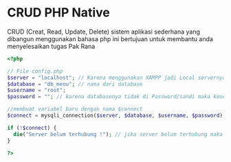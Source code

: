 # CRUD PHP Native
CRUD (Creat, Read, Update, Delete) sistem aplikasi sederhana yang dibangun menggunakan bahasa php ini bertujuan untuk membantu anda menyelesaikan tugas Pak Rana

```php
<?php

// File config.php
$server = "localhost"; // Karena menggunakan XAMPP jadi Local servernya 'localhost'
$database = "db_menu"; // nama dari database
$username = "root";
$password = ""; // karena databasenya tidak di Password/sandi maka kosongi saja

//membuat variabel baru dengan nama $connect
$connect = mysqli_connection($server, $database, $username, $password);

if (!$connect) {
  die("Server belum terhubung !"); // jika server belum terhubung maka akan menampilkan notif
}

?>
```
